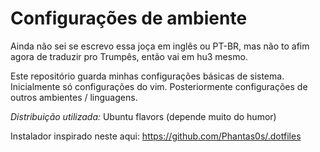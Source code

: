 # Configurações de ambiente

Ainda não sei se escrevo essa joça em inglês ou PT-BR, mas não to afim agora de traduzir pro Trumpês, então vai em hu3 mesmo.

Este repositório guarda minhas configurações básicas de sistema. Inicialmente só configurações do vim. Posteriormente configurações de outros ambientes / linguagens.

*Distribuição utilizada:* Ubuntu flavors (depende muito do humor)

Instalador inspirado neste aqui: https://github.com/Phantas0s/.dotfiles
